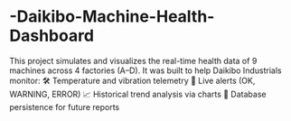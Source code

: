 # -Daikibo-Machine-Health-Dashboard
This project simulates and visualizes the real-time health data of 9 machines across 4 factories (A–D). It was built to help Daikibo Industrials monitor:  🛠️ Temperature and vibration telemetry  🔴 Live alerts (OK, WARNING, ERROR)  📈 Historical trend analysis via charts  💾 Database persistence for future reports
